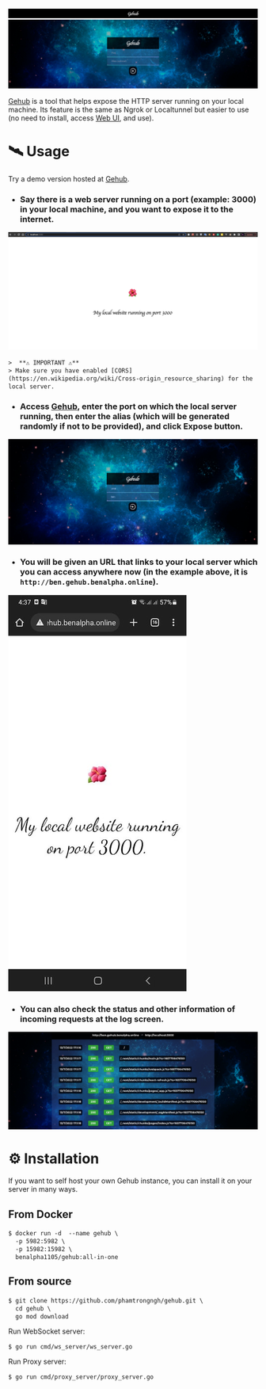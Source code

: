 ![cover image](./doc/logo.png)
![banner](./doc/banner.png)

[Gehub](https://github.com/phamtrongngh/gehub) is a tool that helps expose the HTTP server running on your local machine. Its feature is the same as Ngrok or Localtunnel but easier to use (no need to install, access [Web UI](http://gehub.benalpha.online), and use).

# 🛰 Usage
Try a demo version hosted at [Gehub](http://gehub.benalpha.online).
- ### Say there is a web server running on a port (example: 3000) in your local machine, and you want to expose it to the internet.
![local server image](./doc/local-website.png)

    >  **⚠️ IMPORTANT ⚠️**  
    > Make sure you have enabled [CORS](https://en.wikipedia.org/wiki/Cross-origin_resource_sharing) for the local server.
- ### Access [Gehub](http://gehub.benalpha.online), enter the port on which the local server running, then enter the alias (which will be generated randomly if not to be provided), and click Expose button.
![gehub expose screen](./doc/gehub-expose-screen.png)
- ### You will be given an URL that links to your local server which you can access anywhere now (in the example above, it is ``http://ben.gehub.benalpha.online``).
![access from smartphone](./doc/test-on-smartphone.jpg)
- ### You can also check the status and other information of incoming requests at the log screen.
![gehub log screen](./doc/gehub-log-screen.png)
# ⚙ Installation
If you want to self host your own Gehub instance, you can install it on your server in many ways.
## From Docker
```
$ docker run -d  --name gehub \ 
  -p 5982:5982 \
  -p 15982:15982 \
  benalpha1105/gehub:all-in-one
```

## From source
```
$ git clone https://github.com/phamtrongngh/gehub.git \
  cd gehub \
  go mod download
```
Run WebSocket server:
```
$ go run cmd/ws_server/ws_server.go
```
Run Proxy server:
```
$ go run cmd/proxy_server/proxy_server.go
```
